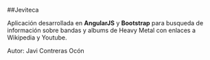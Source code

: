 ##Jeviteca

Aplicación desarrollada en **AngularJS** y **Bootstrap** para busqueda de información sobre bandas y albums de Heavy Metal con enlaces a Wikipedia y Youtube.

Autor: Javi Contreras Ocón
